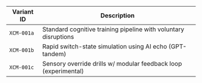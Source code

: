 | Variant ID | Description |
|------------|-------------|
| `XCM-001a` | Standard cognitive training pipeline with voluntary disruptions |
| `XCM-001b` | Rapid switch-state simulation using AI echo (GPT-tandem) |
| `XCM-001c` | Sensory override drills w/ modular feedback loop (experimental) |